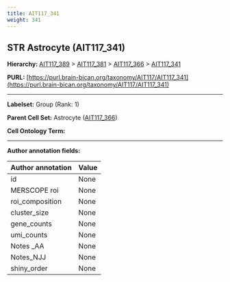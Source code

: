 ```yaml
---
title: AIT117_341
weight: 341
---
```

## STR Astrocyte (AIT117_341)
<b>Hierarchy: </b>
[AIT117_389](../AIT117_389) >
[AIT117_381](../AIT117_381) >
[AIT117_366](../AIT117_366) >
[AIT117_341](../AIT117_341)

**PURL:** [https://purl.brain-bican.org/taxonomy/AIT117/AIT117_341](https://purl.brain-bican.org/taxonomy/AIT117/AIT117_341)

---


**Labelset:** Group (Rank: 1)

**Parent Cell Set:** Astrocyte ([AIT117_366](../AIT117_366))



**Cell Ontology Term:** 

[MARKER GENES.]: #


---

[TRANSFERRED ANNOTATIONS.]: #


[AUTHOR ANNOTATION FIELDS.]: #


**Author annotation fields:**

| Author annotation | Value |
|-------------------|-------|
|id|None|
|MERSCOPE roi|None|
|roi_composition|None|
|cluster_size|None|
|gene_counts|None|
|umi_counts|None|
|Notes _AA|None|
|Notes_NJJ|None|
|shiny_order|None|
